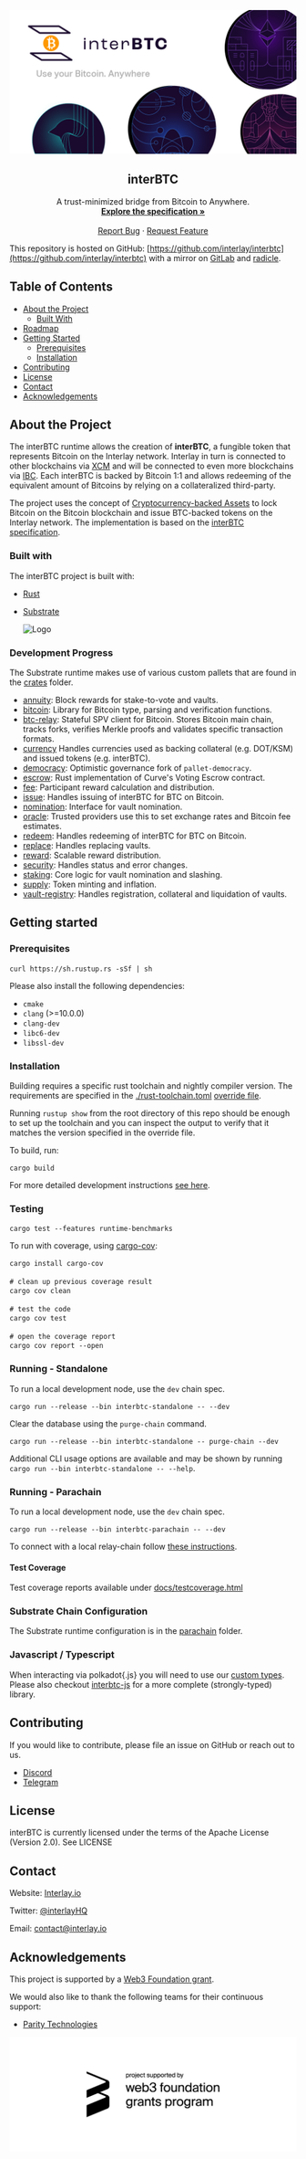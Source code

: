 <p align="center">
  <a href="https://github.com/interlay/interbtc">
    <img alt="interBTC" src="/docs/img/banner.jpg">
  </a>
  <h2 align="center">interBTC</h2>

  <p align="center">
    A trust-minimized bridge from Bitcoin to Anywhere.
    <br />
    <a href="https://spec.interlay.io/"><strong>Explore the specification »</strong></a>
    <br />
    <br />
    <a href="https://github.com/interlay/interbtc/issues">Report Bug</a>
    ·
    <a href="https://github.com/interlay/interbtc/issues">Request Feature</a>
  </p>
</p>

This repository is hosted on GitHub: [https://github.com/interlay/interbtc](https://github.com/interlay/interbtc) with a mirror on [GitLab](https://gitlab.com/interlay/btc-parachain) and [radicle](rad:git:hnrkxrw3axafn8n5fwo8pspjgtbt6jj6qe6mo).

## Table of Contents

- [About the Project](#about-the-project)
  - [Built With](#built-with)
- [Roadmap](#roadmap)
- [Getting Started](#getting-started)
  - [Prerequisites](#prerequisites)
  - [Installation](#installation)
- [Contributing](#contributing)
- [License](#license)
- [Contact](#contact)
- [Acknowledgements](#acknowledgements)

## About the Project

The interBTC runtime allows the creation of **interBTC**, a fungible token that represents Bitcoin on the Interlay network.
Interlay in turn is connected to other blockchains via [XCM](https://github.com/paritytech/xcm-format) and will be connected to even more blockchains via [IBC](https://ibcprotocol.org/).
Each interBTC is backed by Bitcoin 1:1 and allows redeeming of the equivalent amount of Bitcoins by relying on a collateralized third-party.

The project uses the concept of [Cryptocurrency-backed Assets](https://xclaim.io) to lock Bitcoin on the Bitcoin blockchain and issue BTC-backed tokens on the Interlay network.
The implementation is based on the [interBTC specification](https://spec.interlay.io/).

### Built with

The interBTC project is built with:

- [Rust](https://www.rust-lang.org/)
- [Substrate](https://substrate.dev/)

    <img src="https://spec.interlay.io/_images/overview.png" alt="Logo" width="500">

### Development Progress

The Substrate runtime makes use of various custom pallets that are found in the [crates](./crates) folder.

- [annuity](crates/annuity): Block rewards for stake-to-vote and vaults.
- [bitcoin](crates/bitcoin): Library for Bitcoin type, parsing and verification functions.
- [btc-relay](crates/btc-relay): Stateful SPV client for Bitcoin. Stores Bitcoin main chain, tracks forks, verifies Merkle proofs and validates specific transaction formats.
- [currency](crates/currency) Handles currencies used as backing collateral (e.g. DOT/KSM) and issued tokens (e.g. interBTC).
- [democracy](crates/democracy): Optimistic governance fork of `pallet-democracy`.
- [escrow](crates/escrow): Rust implementation of Curve's Voting Escrow contract.
- [fee](crates/fee): Participant reward calculation and distribution.
- [issue](crates/issue): Handles issuing of interBTC for BTC on Bitcoin.
- [nomination](crates/nomination): Interface for vault nomination.
- [oracle](crates/oracle): Trusted providers use this to set exchange rates and Bitcoin fee estimates.
- [redeem](crates/redeem): Handles redeeming of interBTC for BTC on Bitcoin.
- [replace](crates/replace): Handles replacing vaults.
- [reward](crates/reward): Scalable reward distribution.
- [security](crates/security): Handles status and error changes.
- [staking](crates/staking): Core logic for vault nomination and slashing.
- [supply](crates/supply): Token minting and inflation.
- [vault-registry](crates/vault-registry): Handles registration, collateral and liquidation of vaults.

## Getting started

### Prerequisites

```
curl https://sh.rustup.rs -sSf | sh
```

Please also install the following dependencies:

- `cmake`
- `clang` (>=10.0.0)
- `clang-dev`
- `libc6-dev`
- `libssl-dev`

### Installation

Building requires a specific rust toolchain and nightly compiler version. The
requirements are specified in the [./rust-toolchain.toml](./rust-toolchain.toml)
[override file][].

Running `rustup show` from the root directory of this repo should be enough to
set up the toolchain and you can inspect the output to verify that it matches
the version specified in the override file.

To build, run:

```
cargo build
```

For more detailed development instructions [see here](./docs/README.md).

[override file]: https://rust-lang.github.io/rustup/overrides.html#the-toolchain-file

### Testing

```
cargo test --features runtime-benchmarks
```

To run with coverage, using [cargo-cov](https://github.com/kennytm/cov):

```
cargo install cargo-cov

# clean up previous coverage result
cargo cov clean

# test the code
cargo cov test

# open the coverage report
cargo cov report --open
```

### Running - Standalone

To run a local development node, use the `dev` chain spec.

```shell
cargo run --release --bin interbtc-standalone -- --dev
```

Clear the database using the `purge-chain` command.

```shell
cargo run --release --bin interbtc-standalone -- purge-chain --dev
```

Additional CLI usage options are available and may be shown by running `cargo run --bin interbtc-standalone -- --help`.

### Running - Parachain

To run a local development node, use the `dev` chain spec.

```shell
cargo run --release --bin interbtc-parachain -- --dev
```

To connect with a local relay-chain follow [these instructions](docs/rococo.md).

#### Test Coverage

Test coverage reports available under [docs/testcoverage.html](https://github.com/interlay/interbtc/blob/master/docs/testcoverage.html)

### Substrate Chain Configuration

The Substrate runtime configuration is in the [parachain](./parachain) folder.

### Javascript / Typescript

When interacting via polkadot{.js} you will need to use our [custom types](https://github.com/interlay/interbtc-types). Please also checkout [interbtc-js](https://github.com/interlay/interbtc-js) for a more complete (strongly-typed) library.

## Contributing

If you would like to contribute, please file an issue on GitHub or reach out to us.

- [Discord](https://discord.com/invite/KgCYK3MKSf)
- [Telegram](https://t.me/joinchat/G9FaYhNbJK9v-6DN3IyhJw)

## License

interBTC is currently licensed under the terms of the Apache License (Version 2.0). See LICENSE

## Contact

Website: [Interlay.io](https://www.interlay.io)

Twitter: [@interlayHQ](https://twitter.com/InterlayHQ)

Email: contact@interlay.io

## Acknowledgements

This project is supported by a [Web3 Foundation grant](https://web3.foundation/grants/).

We would also like to thank the following teams for their continuous support:

- [Parity Technologies](https://www.parity.io/)

<p align="center">
  <a href="https://web3.foundation/grants/">
    <img src="/docs/img/web3GrantsBadge.png">
  </a>
</p>
